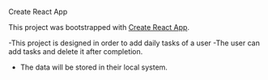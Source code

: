 Create React App

This project was bootstrapped with [Create React App](https://github.com/facebook/create-react-app).

-This project is designed in order to add daily tasks of a user
-The user can add tasks and delete it after completion. 
- The data will be stored in their local system.
